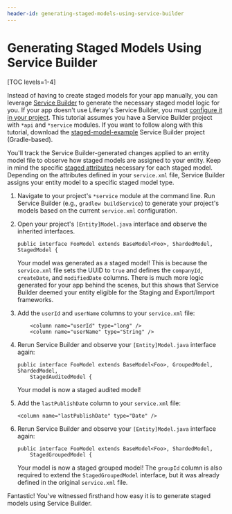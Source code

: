 ```yaml
---
header-id: generating-staged-models-using-service-builder
---
```


# Generating Staged Models Using Service Builder

[TOC levels=1-4]

Instead of having to create staged models for your app manually, you can
leverage
[Service Builder](/developer/frameworks/-/knowledge_base/7-2/service-builder) to
generate the necessary staged model logic for you. If your app doesn't 
use Liferay's Service Builder, you must
[configure it in your project](/developer/frameworks/-/knowledge_base/7-2/defining-an-object-relational-map-with-service-builder).
This tutorial assumes you have a Service Builder project with `*api` and
`*service` modules. If you want to follow along with this tutorial, download the
[staged-model-example](/documents/10184/656312/staged-model-example.zip/5b2a8b0f-fa04-ca4a-2345-015871c0a14a)
Service Builder project (Gradle-based). 

<!-- TODO: Update the example above when we can upload projects to new site.-->

You'll track the Service Builder-generated changes applied to an entity model
file to observe how staged models are assigned to your entity. Keep in mind the
specific
[staged attributes](/developer/reference/-/knowledge_base/7-2/important-attributes-in-staging)
necessary for each staged model. Depending on the attributes defined in your
`service.xml` file, Service Builder assigns your entity model to a specific
staged model type.

1.  Navigate to your project's `*service` module at the command line. Run
    Service Builder (e.g., `gradlew buildService`) to generate your project's
    models based on the current `service.xml` configuration.

2.  Open your project's `[Entity]Model.java` interface and observe the inherited
    interfaces.

        public interface FooModel extends BaseModel<Foo>, ShardedModel, StagedModel {

    Your model was generated as a staged model! This is because the
    `service.xml` file sets the UUID to `true` and defines the `companyId`,
    `createDate`, and `modifiedDate` columns. There is much more logic generated
    for your app behind the scenes, but this shows that Service Builder deemed
    your entity eligible for the Staging and Export/Import frameworks.

3.  Add the `userId` and `userName` columns to your `service.xml` file:

		    <column name="userId" type="long" />
		    <column name="userName" type="String" />

4.  Rerun Service Builder and observe your `[Entity]Model.java` interface again:

        public interface FooModel extends BaseModel<Foo>, GroupedModel, ShardedModel,
            StagedAuditedModel {

    Your model is now a staged audited model!

5.  Add the `lastPublishDate` column to your `service.xml` file:

        <column name="lastPublishDate" type="Date" />

6.  Rerun Service Builder and observe your `[Entity]Model.java` interface again:

        public interface FooModel extends BaseModel<Foo>, ShardedModel,
            StagedGroupedModel {

    Your model is now a staged grouped model! The `groupId` column is also
    required to extend the `StagedGroupedModel` interface, but it was already
    defined in the original `service.xml` file.
 
Fantastic! You've witnessed firsthand how easy it is to generate staged models
using Service Builder.
